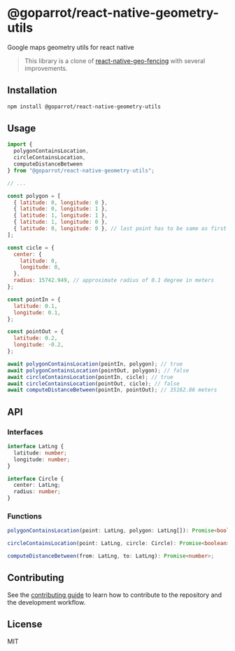 # @goparrot/react-native-geometry-utils

Google maps geometry utils for react native

> This library is a clone of [react-native-geo-fencing](https://github.com/surialabs/react-native-geo-fencing) with several improvements.

## Installation

```sh
npm install @goparrot/react-native-geometry-utils
```

## Usage

```js
import {
  polygonContainsLocation,
  circleContainsLocation,
  computeDistanceBetween
} from "@goparrot/react-native-geometry-utils";

// ...

const polygon = [
  { latitude: 0, longitude: 0 },
  { latitude: 0, longitude: 1 },
  { latitude: 1, longitude: 1 },
  { latitude: 1, longitude: 0 },
  { latitude: 0, longitude: 0 }, // last point has to be same as first point
];

const cicle = {
  center: {
    latitude: 0,
    longitude: 0,
  },
  radius: 15742.949, // approximate radius of 0.1 degree in meters
};

const pointIn = {
  latitude: 0.1,
  longitude: 0.1,
};

const pointOut = {
  latitude: 0.2,
  longitude: -0.2,
};

await polygonContainsLocation(pointIn, polygon); // true
await polygonContainsLocation(pointOut, polygon); // false
await circleContainsLocation(pointIn, cicle); // true
await circleContainsLocation(pointOut, cicle); // false
await computeDistanceBetween(pointIn, pointOut); // 35162.86 meters
```

## API

### Interfaces

```ts
interface LatLng {
  latitude: number;
  longitude: number;
}

interface Circle {
  center: LatLng;
  radius: number;
}
```

### Functions

```ts
polygonContainsLocation(point: LatLng, polygon: LatLng[]): Promise<boolean>;

circleContainsLocation(point: LatLng, circle: Circle): Promise<boolean>;

computeDistanceBetween(from: LatLng, to: LatLng): Promise<number>;
```

## Contributing

See the [contributing guide](CONTRIBUTING.md) to learn how to contribute to the repository and the development workflow.

## License

MIT
